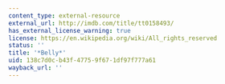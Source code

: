 ```yaml
---
content_type: external-resource
external_url: http://imdb.com/title/tt0158493/
has_external_license_warning: true
license: https://en.wikipedia.org/wiki/All_rights_reserved
status: ''
title: '*Belly*'
uid: 138c7d0c-b43f-4775-9f67-1df97f777a61
wayback_url: ''
---
```

